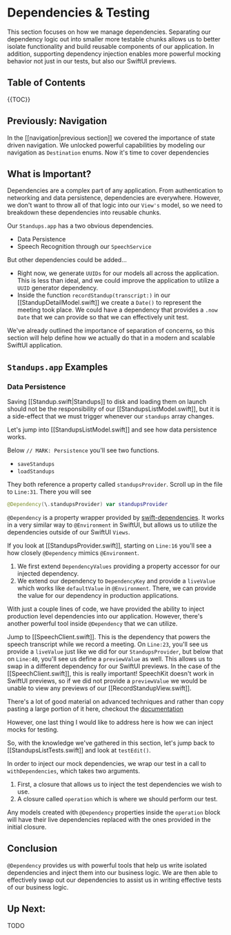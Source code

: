 # Dependencies & Testing
This section focuses on how we manage dependencies. Separating our dependency logic out into smaller more testable chunks allows us to better isolate functionality and build reusable components of our application. In addition, supporting dependency injection enables more powerful mocking behavior not just in our tests, but also our SwiftUI previews.

## Table of Contents
{{TOC}}

## Previously: Navigation
In the [[navigation|previous section]] we covered the importance of state driven navigation. We unlocked powerful capabilities by modeling our navigation as `Destination` enums. Now it's time to cover dependencies

## What is Important?
Dependencies are a complex part of any application. From authentication to networking and data persistence, dependencies are everywhere. However, we don't want to throw all of that logic into our `View's` model, so we need to breakdown these dependencies into reusable chunks.

Our `Standups.app` has a two obvious dependencies.
- Data Persistence
- Speech Recognition through our `SpeechService`

But other dependencies could be added...
- Right now, we generate `UUIDs`  for our models all across the application. This is less than ideal, and we could improve the application to utilize a `UUID` generator dependency.
- Inside the function `recordStandup(transcript:)` in our [[StandupDetailModel.swift]] we create a `Date()` to represent the meeting took place. We could have a dependency that provides a `.now` `Date` that we can provide so that we can effectively unit test.

We've already outlined the importance of separation of concerns, so this section will help define how we actually do that in a modern and scalable SwiftUI application.

## `Standups.app` Examples
### Data Persistence
Saving [[Standup.swift|Standups]] to disk and loading them on launch should not be the responsibility of our [[StandupsListModel.swift]], but it is a side-effect that we must trigger whenever our `standups` array changes.

Let's jump into [[StandupsListModel.swift]] and see how data persistence works.

Below `// MARK: Persistence` you'll see two functions.
- `saveStandups`
- `loadStandups`

They both reference a property called `standupsProvider`. Scroll up in the file to `Line:31`. There you will see

```swift
@Dependency(\.standupsProvider) var standupsProvider
```

`@Dependency` is a property wrapper provided by [swift-dependencies](https://github.com/pointfreeco/swift-dependencies). It works in a very similar way to `@Environment` in SwiftUI, but allows us to utilize the dependencies outside of our SwiftUI `Views`.

If you look at [[StandupsProvider.swift]], starting on `Line:16` you'll see a how closely `@Dependency` mimics `@Environment`.

1. We first extend `DependencyValues` providing a property accessor for our injected dependency.
2. We extend our dependency to `DependencyKey` and provide a `liveValue` which works like `defaultValue` in `@Environment`. There, we can provide the value for our dependency in production applications.

With just a couple lines of code, we have provided the ability to inject production level dependencies into our application. However, there's another powerful tool inside `@Dependency` that we can utilize. 

Jump to [[SpeechClient.swift]]. This is the dependency that powers the speech transcript while we record a meeting. On `Line:23`, you'll see us provide a `liveValue` just like we did for our `StandupsProvider`, but below that on `Line:40`, you'll see us define a `previewValue` as well. This allows us to swap in a different dependency for our SwiftUI previews. In the case of the [[SpeechClient.swift]], this is really important! SpeechKit doesn't work in SwiftUI previews, so if we did not provide a `previewValue` we would be unable to view any previews of our [[RecordStandupView.swift]].

There's a lot of good material on advanced techniques and rather than copy pasting a large portion of it here, checkout the [documentation](https://pointfreeco.github.io/swift-dependencies/main/documentation/dependencies/)

However, one last thing I would like to address here is how we can inject mocks for testing.

So, with the knowledge we've gathered in this section, let's jump back to [[StandupsListTests.swift]] and look at `testEdit()`.

In order to inject our mock dependencies, we wrap our test in a call to `withDependencies`, which takes two arguments.

1. First, a closure that allows us to inject the test dependencies we wish to use.
2. A closure called `operation` which is where we should perform our test.

Any models created with `@Dependency` properties inside the `operation` block will have their live dependencies replaced with the ones provided in the initial closure.

## Conclusion
`@Dependency` provides us with powerful tools that help us write isolated dependencies and inject them into our business logic. We are then able to effectively swap out our dependencies to assist us in writing effective tests of our business logic.

## Up Next:
TODO







